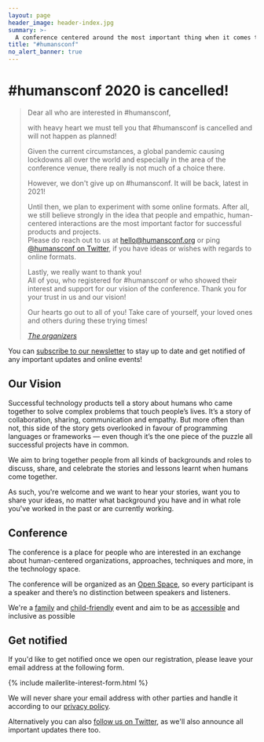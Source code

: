 ```yaml
---
layout: page
header_image: header-index.jpg
summary: >-
  A conference centered around the most important thing when it comes to impactful technology products: People & their interactions!
title: "#humansconf"
no_alert_banner: true
---
```


# #humansconf 2020 is cancelled!

> Dear all who are interested in #humansconf,
> 
> with heavy heart we must tell you that #humansconf is cancelled and will not happen as planned!
> 
> Given the current circumstances, a global pandemic causing lockdowns all over the world and especially in the area of the conference venue, there really is not much of a choice there.
> 
> However, we don't give up on #humansconf. It will be back, latest in 2021!
> 
> Until then, we plan to experiment with some online formats. After all, we still believe strongly in the idea that people and empathic, human-centered interactions are the most important factor for successful products and projects.  
> Please do reach out to us at [hello@humansconf.org](mailto:hello@humansconf.org) or ping [@humansconf on Twitter](https://twitter.com/humansconf), if you have ideas or wishes with regards to online formats.
>
> Lastly, we really want to thank you!  
> All of you, who registered for #humansconf or who showed their interest and support for our vision of the conference. Thank you for your trust in us and our vision!
> 
> Our hearts go out to all of you! Take care of yourself, your loved ones and others during these trying times!
>
> <i>[The organizers](/organizers)</i>

You can [subscribe to our newsletter](#get-notified) to stay up to date and get notified of any important updates and online events!

## Our Vision

Successful technology products tell a story about humans who came together to solve complex problems that touch people’s lives. It’s a story of collaboration, sharing, communication and empathy. But more often than not, this side of the story gets overlooked in favour of programming languages or frameworks — even though it’s the one piece of the puzzle all successful projects have in common.

We aim to bring together people from all kinds of backgrounds and roles to discuss, share, and celebrate the stories and lessons learnt when humans come together.

As such, you're welcome and we want to hear your stories, want you to share your ideas, no matter what background you have and in what role you've worked in the past or are currently working.

## Conference

The conference is a place for people who are interested in an exchange about human-centered organizations, approaches, techniques and more, in the technology space.

The conference will be organized as an [Open Space](/format), so every participant is a speaker and there’s no distinction between speakers and listeners.

We're a [family][family] and [child-friendly][childcare] event and aim to be as [accessible][accessibility] and inclusive as possible

## Get notified

If you'd like to get notified once we open our registration, please leave your email address at the following form.

{% include mailerlite-interest-form.html %}

We will never share your email address with other parties and handle it according to our [privacy policy](/imprint).

Alternatively you can also [follow us on Twitter](https://twitter.com/humansconf), as we'll also announce all important updates there too.

[schedule]: /format#schedule
[family]: /accessibility#family-friendly
[childcare]: /accessibility#child-care
[accessibility]: /accessibility
